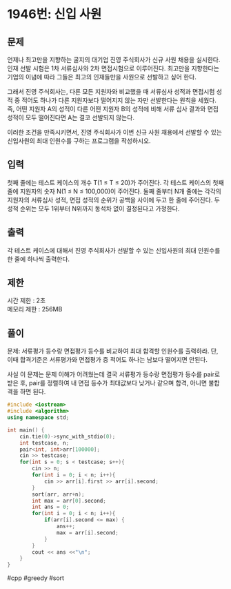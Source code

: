 # 1946번: 신입 사원

## 문제

언제나 최고만을 지향하는 굴지의 대기업 진영 주식회사가 신규 사원 채용을 실시한다. 인재 선발 시험은 1차 서류심사와 2차 면접시험으로 이루어진다. 최고만을 지향한다는 기업의 이념에 따라 그들은 최고의 인재들만을 사원으로 선발하고 싶어 한다.

그래서 진영 주식회사는, 다른 모든 지원자와 비교했을 때 서류심사 성적과 면접시험 성적 중 적어도 하나가 다른 지원자보다 떨어지지 않는 자만 선발한다는 원칙을 세웠다. 즉, 어떤 지원자 A의 성적이 다른 어떤 지원자 B의 성적에 비해 서류 심사 결과와 면접 성적이 모두 떨어진다면 A는 결코 선발되지 않는다.

이러한 조건을 만족시키면서, 진영 주식회사가 이번 신규 사원 채용에서 선발할 수 있는 신입사원의 최대 인원수를 구하는 프로그램을 작성하시오.

## 입력

첫째 줄에는 테스트 케이스의 개수 T(1 ≤ T ≤ 20)가 주어진다. 각 테스트 케이스의 첫째 줄에 지원자의 숫자 N(1 ≤ N ≤ 100,000)이 주어진다. 둘째 줄부터 N개 줄에는 각각의 지원자의 서류심사 성적, 면접 성적의 순위가 공백을 사이에 두고 한 줄에 주어진다. 두 성적 순위는 모두 1위부터 N위까지 동석차 없이 결정된다고 가정한다.

## 출력

각 테스트 케이스에 대해서 진영 주식회사가 선발할 수 있는 신입사원의 최대 인원수를 한 줄에 하나씩 출력한다.

## 제한

시간 제한 : 2초 <br>
메모리 제한 : 256MB

## 풀이

문제: 서류평가 등수랑 면접평가 등수를 비교하여 최대 합격할 인원수를 출력하라. 단, 이때 합격기준은 서류평가와 면접평가 중 적어도 하나는 남보다 떨어지면 안된다.

사실 이 문제는 문제 이해가 어려웠는데 결국 서류평가 등수랑 면접평가 등수를 pair로 받은 후, pair를 정렬하여 내 면접 등수가 최대값보다 낮거나 같으며 합격, 아니면 불합격을 하면 된다.

```c++
#include <iostream>
#include <algorithm>
using namespace std;

int main() {
    cin.tie(0)->sync_with_stdio(0);
    int testcase, n;
    pair<int, int>arr[100000];
    cin >> testcase;
    for(int s = 0; s < testcase; s++){
        cin >> n;
        for(int i = 0; i < n; i++){
            cin >> arr[i].first >> arr[i].second;
        }
        sort(arr, arr+n);
        int max = arr[0].second;
        int ans = 0;
        for(int i = 0; i < n; i++){
            if(arr[i].second <= max) {
                ans++;
                max = arr[i].second;
            }
        }
        cout << ans <<"\n";
    }
}
```

#cpp #greedy #sort
